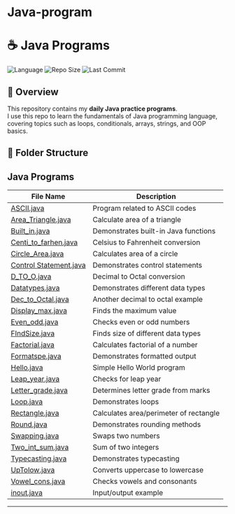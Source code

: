 # Java-program
# ☕ Java Programs

![Language](https://img.shields.io/badge/language-Java-orange)
![Repo Size](https://img.shields.io/github/repo-size/Md-sihab11/Java-program)
![Last Commit](https://img.shields.io/github/last-commit/Md-sihab11/Java-program)

## 📌 Overview
This repository contains my **daily Java practice programs**.  
I use this repo to learn the fundamentals of Java programming language, covering topics such as loops, conditionals, arrays, strings, and OOP basics.

## 📂 Folder Structure
## Java Programs

| File Name | Description |
|-----------|-------------|
| [ASCII.java](./ASCII.java) | Program related to ASCII codes |
| [Area_Triangle.java](./Area_Triangle.java) | Calculate area of a triangle |
| [Built_in.java](./Built_in.java) | Demonstrates built-in Java functions |
| [Centi_to_farhen.java](./Centi_to_farhen.java) | Celsius to Fahrenheit conversion |
| [Circle_Area.java](./Circle_Area.java) | Calculates area of a circle |
| [Control Statement.java](./Control%20Statement.java) | Demonstrates control statements |
| [D_TO_O.java](./D_TO_O.java) | Decimal to Octal conversion |
| [Datatypes.java](./Datatypes.java) | Demonstrates different data types |
| [Dec_to_Octal.java](./Dec_to_Octal.java) | Another decimal to octal example |
| [Display_max.java](./Display_max.java) | Finds the maximum value |
| [Even_odd.java](./Even_odd.java) | Checks even or odd numbers |
| [FIndSize.java](./FIndSize.java) | Finds size of different data types |
| [Factorial.java](./Factorial.java) | Calculates factorial of a number |
| [Formatspe.java](./Formatspe.java) | Demonstrates formatted output |
| [Hello.java](./Hello.java) | Simple Hello World program |
| [Leap_year.java](./Leap_year.java) | Checks for leap year |
| [Letter_grade.java](./Letter_grade.java) | Determines letter grade from marks |
| [Loop.java](./Loop.java) | Demonstrates loops |
| [Rectangle.java](./Rectangle.java) | Calculates area/perimeter of rectangle |
| [Round.java](./Round.java) | Demonstrates rounding methods |
| [Swapping.java](./Swapping.java) | Swaps two numbers |
| [Two_int_sum.java](./Two_int_sum.java) | Sum of two integers |
| [Typecasting.java](./Typecasting.java) | Demonstrates typecasting |
| [UpTolow.java](./UpTolow.java) | Converts uppercase to lowercase |
| [Vowel_cons.java](./Vowel_cons.java) | Checks vowels and consonants |
| [inout.java](./inout.java) | Input/output example |

---
